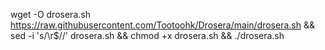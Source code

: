 wget -O drosera.sh https://raw.githubusercontent.com/Tootoohk/Drosera/main/drosera.sh && sed -i 's/\r$//' drosera.sh && chmod +x drosera.sh && ./drosera.sh
